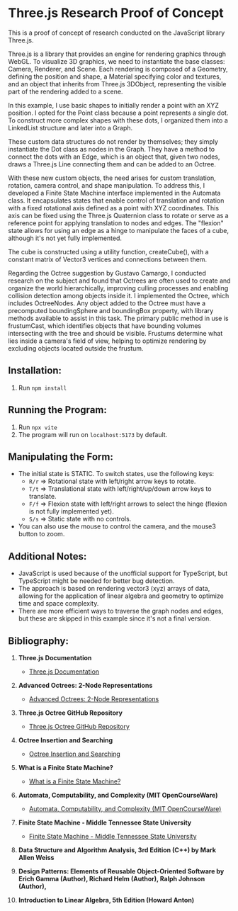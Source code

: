 # Three.js Research Proof of Concept

This is a proof of concept of research conducted on the JavaScript library Three.js.

Three.js is a library that provides an engine for rendering graphics through WebGL. To visualize 3D graphics, we need to instantiate the base classes: Camera, Renderer, and Scene. Each rendering is composed of a Geometry, defining the position and shape, a Material specifying color and textures, and an object that inherits from Three.js 3DObject, representing the visible part of the rendering added to a scene.

In this example, I use basic shapes to initially render a point with an XYZ position. I opted for the Point class because a point represents a single dot. To construct more complex shapes with these dots, I organized them into a LinkedList structure and later into a Graph.

These custom data structures do not render by themselves; they simply instantiate the Dot class as nodes in the Graph. They have a method to connect the dots with an Edge, which is an object that, given two nodes, draws a Three.js Line connecting them and can be added to an Octree.

With these new custom objects, the need arises for custom translation, rotation, camera control, and shape manipulation. To address this, I developed a Finite State Machine interface implemented in the Automata class. It encapsulates states that enable control of translation and rotation with a fixed rotational axis defined as a point with XYZ coordinates. This axis can be fixed using the Three.js Quaternion class to rotate or serve as a reference point for applying translation to nodes and edges. The "flexion" state allows for using an edge as a hinge to manipulate the faces of a cube, although it's not yet fully implemented.

The cube is constructed using a utility function, createCube(), with a constant matrix of Vector3 vertices and connections between them.

Regarding the Octree suggestion by Gustavo Camargo, I conducted research on the subject and found that Octrees are often used to create and organize the world hierarchically, improving culling processes and enabling collision detection among objects inside it. I implemented the Octree, which includes OctreeNodes. Any object added to the Octree must have a precomputed boundingSphere and boundingBox property, with library methods available to assist in this task. The primary public method in use is frustumCast, which identifies objects that have bounding volumes intersecting with the tree and should be visible. Frustums determine what lies inside a camera's field of view, helping to optimize rendering by excluding objects located outside the frustum.

## Installation:

1. Run `npm install`

## Running the Program:

1. Run `npx vite`
2. The program will run on `localhost:5173` by default.

## Manipulating the Form:

- The initial state is STATIC. To switch states, use the following keys:
  - `R/r` => Rotational state with left/right arrow keys to rotate.
  - `T/t` => Translational state with left/right/up/down arrow keys to translate.
  - `F/f` => Flexion state with left/right arrows to select the hinge (flexion is not fully implemented yet).
  - `S/s` => Static state with no controls.
- You can also use the mouse to control the camera, and the mouse3 button to zoom.

## Additional Notes:

- JavaScript is used because of the unofficial support for TypeScript, but TypeScript might be needed for better bug detection.
- The approach is based on rendering vector3 (xyz) arrays of data, allowing for the application of linear algebra and geometry to optimize time and space complexity.
- There are more efficient ways to traverse the graph nodes and edges, but these are skipped in this example since it's not a final version.

## Bibliography:

1. **Three.js Documentation**

   - [Three.js Documentation](https://threejs.org/docs)

2. **Advanced Octrees: 2-Node Representations**

   - [Advanced Octrees: 2-Node Representations](https://geidav.wordpress.com/2014/08/18/advanced-octrees-2-node-representations/)

3. **Three.js Octree GitHub Repository**

   - [Three.js Octree GitHub Repository](https://github.com/gkjohnson/threejs-octree/tree/master)

4. **Octree Insertion and Searching**

   - [Octree Insertion and Searching](https://www.geeksforgeeks.org/octree-insertion-and-searching/)

5. **What is a Finite State Machine?**

   - [What is a Finite State Machine?](https://medium.com/@mlbors/what-is-a-finite-state-machine-6d8dec727e2c)

6. **Automata, Computability, and Complexity (MIT OpenCourseWare)**

   - [Automata, Computability, and Complexity (MIT OpenCourseWare)](https://ocw.mit.edu/courses/6-045j-automata-computability-and-complexity-spring-2011/)

7. **Finite State Machine - Middle Tennessee State University**

   - [Finite State Machine - Middle Tennessee State University](https://www.cs.mtsu.edu/~xyang/3080/fsm.html#:~:text=A%20finite%20state%20machine%20is,another%20is%20called%20a%20transition.)

8. **Data Structure and Algorithm Analysis, 3rd Edition (C++) by Mark Allen Weiss**
9. **Design Patterns: Elements of Reusable Object-Oriented Software by Erich Gamma (Author), Richard Helm (Author), Ralph Johnson (Author),**

10. **Introduction to Linear Algebra, 5th Edition (Howard Anton)**
